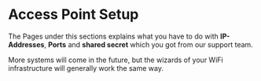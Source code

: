 # Access Point Setup

The Pages under this sections explains what you have to do with **IP-Addresses**, **Ports** and **shared secret** which you got from our support team. 

More systems will come in the future, but the wizards of your WiFi infrastructure will generally work the same way.

